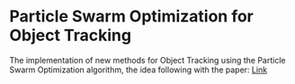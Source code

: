 # Particle Swarm Optimization for Object Tracking

The implementation of new methods for Object Tracking using the Particle Swarm Optimization algorithm, the idea following with the paper: [Link](https://scholar.google.com/citations?view_op=view_citation&hl=zh-TW&user=yG__IdQAAAAJ&cstart=20&pagesize=80&citation_for_view=yG__IdQAAAAJ:L8Ckcad2t8MC)
